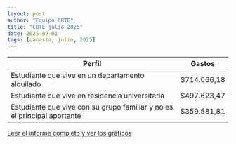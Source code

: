```yaml
---
layout: post
author: "Equipo CBTE"
title: "CBTE julio 2025"
date: 2025-09-01
tags: [canasta, julio, 2025]
---
```


| Perfil                                                                   | Gastos      |
|--------------------------------------------------------------------------|-------------|
| Estudiante que vive en un departamento alquilado                         | $714.066,18 |
| Estudiante que vive en residencia universitaria                          | $497.623,47 |
| Estudiante que vive con su grupo familiar y no es el principal aportante | $359.581,81 |



<a href="https://drive.google.com/file/d/1O_bq6CE0OsTDHmBQm8qNYqLSdugrXy6y/view?usp=drive_link" target="_blank" rel="noopener noreferrer">
    <i class="fa fa-file-o" aria-hidden="true"></i>  Leer el informe completo y ver los gráficos
</a>